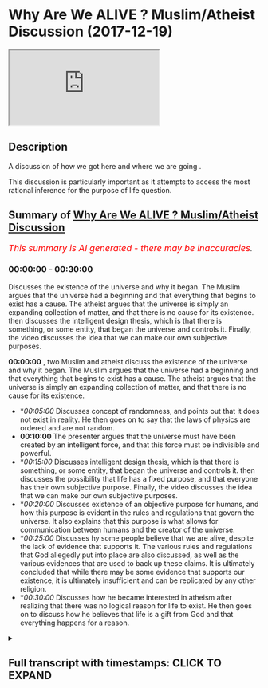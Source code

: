 # Why Are We ALIVE ? Muslim/Atheist Discussion (2017-12-19)

<iframe loading='lazy' allow='autoplay' src='https://www.youtube.com/embed/elYcn0Hy8Vc'></iframe>

## Description

A discussion of how we got here and where we are going . 

This discussion is particularly important as it attempts to access the most rational inference for the purpose of life question.

## Summary of [Why Are We ALIVE ? Muslim/Atheist Discussion](https://www.youtube.com/watch?v=elYcn0Hy8Vc)


*<span style="color:red; font-size:125%">This summary is AI generated - there may be inaccuracies</span>. [](/)*

### <a onclick="modifyYTiframeseektime('0')">00:00:00</a> - <a onclick="modifyYTiframeseektime('1800')">00:30:00</a>

Discusses the existence of the universe and why it began. The Muslim argues that the universe had a beginning and that everything that begins to exist has a cause. The atheist argues that the universe is simply an expanding collection of matter, and that there is no cause for its existence.  then discusses the intelligent design thesis, which is that there is something, or some entity, that began the universe and controls it. Finally, the video discusses the idea that we can make our own subjective purposes.

**<a onclick="modifyYTiframeseektime('0')">00:00:00</a>** , two Muslim and atheist discuss the existence of the universe and why it began. The Muslim argues that the universe had a beginning and that everything that begins to exist has a cause. The atheist argues that the universe is simply an expanding collection of matter, and that there is no cause for its existence.
* **<a onclick="modifyYTiframeseektime('300')">00:05:00</a>* Discusses concept of randomness, and points out that it does not exist in reality. He then goes on to say that the laws of physics are ordered and are not random.
* **<a onclick="modifyYTiframeseektime('600')">00:10:00</a>** The presenter argues that the universe must have been created by an intelligent force, and that this force must be indivisible and powerful.
* **<a onclick="modifyYTiframeseektime('900')">00:15:00</a>* Discusses intelligent design thesis, which is that there is something, or some entity, that began the universe and controls it.  then discusses the possibility that life has a fixed purpose, and that everyone has their own subjective purpose. Finally, the video discusses the idea that we can make our own subjective purposes.
* **<a onclick="modifyYTiframeseektime('1200')">00:20:00</a>* Discusses existence of an objective purpose for humans, and how this purpose is evident in the rules and regulations that govern the universe. It also explains that this purpose is what allows for communication between humans and the creator of the universe.
* **<a onclick="modifyYTiframeseektime('1500')">00:25:00</a>* Discusses hy some people believe that we are alive, despite the lack of evidence that supports it. The various rules and regulations that God allegedly put into place are also discussed, as well as the various evidences that are used to back up these claims. It is ultimately concluded that while there may be some evidence that supports our existence, it is ultimately insufficient and can be replicated by any other religion.
* **<a onclick="modifyYTiframeseektime('1800')">00:30:00</a>* Discusses how he became interested in atheism after realizing that there was no logical reason for life to exist. He then goes on to discuss how he believes that life is a gift from God and that everything happens for a reason.

<details><summary><h2>Full transcript with timestamps: CLICK TO EXPAND</h2></summary>

<a onclick="modifyYTiframeseektime('45')">0:00:45</a> does that make the most okay so tell me  
<a onclick="modifyYTiframeseektime('51')">0:00:51</a> something the way I look at the universe  
<a onclick="modifyYTiframeseektime('63')">0:01:03</a> you believe the universe I'm good  
<a onclick="modifyYTiframeseektime('65')">0:01:05</a> there's theories behind that and I'm  
<a onclick="modifyYTiframeseektime('67')">0:01:07</a> open to some say that the universe  
<a onclick="modifyYTiframeseektime('71')">0:01:11</a> didn't even begin then it just it just  
<a onclick="modifyYTiframeseektime('72')">0:01:12</a> it just minimize fire what are you gonna  
<a onclick="modifyYTiframeseektime('75')">0:01:15</a> bleed about okay that's fine I think  
<a onclick="modifyYTiframeseektime('76')">0:01:16</a> you're all right I grew sorry the more  
<a onclick="modifyYTiframeseektime('82')">0:01:22</a> you go on  
<a onclick="modifyYTiframeseektime('98')">0:01:38</a> so the universe is expanding it is going  
<a onclick="modifyYTiframeseektime('100')">0:01:40</a> to come back down it's almost like what  
<a onclick="modifyYTiframeseektime('123')">0:02:03</a> you say that you said the universe had a  
<a onclick="modifyYTiframeseektime('126')">0:02:06</a> beginning yeah I see where would you  
<a onclick="modifyYTiframeseektime('134')">0:02:14</a> agree that everything that begins to  
<a onclick="modifyYTiframeseektime('135')">0:02:15</a> exist has a cause so give me an example  
<a onclick="modifyYTiframeseektime('138')">0:02:18</a> of something that begins to exist with  
<a onclick="modifyYTiframeseektime('140')">0:02:20</a> no cause so you're saying dark matter is  
<a onclick="modifyYTiframeseektime('151')">0:02:31</a> a direct consequence of the Big Bang so  
<a onclick="modifyYTiframeseektime('154')">0:02:34</a> the cause of dark matter is the Big Bang  
<a onclick="modifyYTiframeseektime('157')">0:02:37</a> if the Big Bang did not happen if  
<a onclick="modifyYTiframeseektime('159')">0:02:39</a> everything supposed to be everything the  
<a onclick="modifyYTiframeseektime('161')">0:02:41</a> universe is fine fine but so therefore  
<a onclick="modifyYTiframeseektime('163')">0:02:43</a> according to your logic if you're saying  
<a onclick="modifyYTiframeseektime('165')">0:02:45</a> dark matter  
<a onclick="modifyYTiframeseektime('167')">0:02:47</a> forget purposes little Christian but my  
<a onclick="modifyYTiframeseektime('170')">0:02:50</a> point was nothing to do with public I  
<a onclick="modifyYTiframeseektime('172')">0:02:52</a> just share everything that you said the  
<a onclick="modifyYTiframeseektime('174')">0:02:54</a> universe began to exist I'm saying  
<a onclick="modifyYTiframeseektime('176')">0:02:56</a> everything that begins to exist has a  
<a onclick="modifyYTiframeseektime('177')">0:02:57</a> cause do you agree with this fine no  
<a onclick="modifyYTiframeseektime('179')">0:02:59</a> it's okay can you give me something  
<a onclick="modifyYTiframeseektime('181')">0:03:01</a> which doesn't have a cause I'm going to  
<a onclick="modifyYTiframeseektime('183')">0:03:03</a> just pause and we began to exist achieve  
<a onclick="modifyYTiframeseektime('186')">0:03:06</a> being of course is what ways it ways it  
<a onclick="modifyYTiframeseektime('191')">0:03:11</a> coming towards ways horse is defined in  
<a onclick="modifyYTiframeseektime('193')">0:03:13</a> the dictionary as something which brings  
<a onclick="modifyYTiframeseektime('194')">0:03:14</a> rise to phenomena so I'm saying do you  
<a onclick="modifyYTiframeseektime('199')">0:03:19</a> know anything which has been brought has  
<a onclick="modifyYTiframeseektime('202')">0:03:22</a> been given rise to yes which doesn't  
<a onclick="modifyYTiframeseektime('204')">0:03:24</a> have a course plan by nothing yeah which  
<a onclick="modifyYTiframeseektime('206')">0:03:26</a> is causing us anything that's caused  
<a onclick="modifyYTiframeseektime('209')">0:03:29</a> this  
<a onclick="modifyYTiframeseektime('210')">0:03:30</a> Kansai forgotten nothing basically and  
<a onclick="modifyYTiframeseektime('214')">0:03:34</a> softly come from you get anything that  
<a onclick="modifyYTiframeseektime('216')">0:03:36</a> you can tell us that came from my face  
<a onclick="modifyYTiframeseektime('217')">0:03:37</a> yeah so your experience all subjective  
<a onclick="modifyYTiframeseektime('223')">0:03:43</a> or otherwise observational life story  
<a onclick="modifyYTiframeseektime('227')">0:03:47</a> would give us the indication about  
<a onclick="modifyYTiframeseektime('229')">0:03:49</a> everything you've witnessed in your life  
<a onclick="modifyYTiframeseektime('232')">0:03:52</a> that has ever been caused into effect  
<a onclick="modifyYTiframeseektime('234')">0:03:54</a> has a cause okay fine so I'm saying the  
<a onclick="modifyYTiframeseektime('237')">0:03:57</a> same applies to the universe you agree  
<a onclick="modifyYTiframeseektime('239')">0:03:59</a> with that fine  
<a onclick="modifyYTiframeseektime('240')">0:04:00</a> so everything that begins to exist on  
<a onclick="modifyYTiframeseektime('241')">0:04:01</a> the course the universe began to exist  
<a onclick="modifyYTiframeseektime('243')">0:04:03</a> therefore the universe had a corkscrew  
<a onclick="modifyYTiframeseektime('245')">0:04:05</a> right fine what's this course yeah so  
<a onclick="modifyYTiframeseektime('250')">0:04:10</a> let's use deductive inference yeah let's  
<a onclick="modifyYTiframeseektime('252')">0:04:12</a> use inference now to identify what the  
<a onclick="modifyYTiframeseektime('254')">0:04:14</a> causes this possible explanation yeah so  
<a onclick="modifyYTiframeseektime('256')">0:04:16</a> what is the best possible explanation  
<a onclick="modifyYTiframeseektime('258')">0:04:18</a> for this course depends depending on  
<a onclick="modifyYTiframeseektime('260')">0:04:20</a> what causes do you agree that the laws  
<a onclick="modifyYTiframeseektime('263')">0:04:23</a> of physics and ask your questions  
<a onclick="modifyYTiframeseektime('265')">0:04:25</a> what's your name again Brian Mohammed  
<a onclick="modifyYTiframeseektime('269')">0:04:29</a> that's too much  
<a onclick="modifyYTiframeseektime('271')">0:04:31</a> I want to try something with you okay  
<a onclick="modifyYTiframeseektime('273')">0:04:33</a> hope it's not physical the laws of  
<a onclick="modifyYTiframeseektime('278')">0:04:38</a> physics do you agree that there are  
<a onclick="modifyYTiframeseektime('281')">0:04:41</a> something called the laws of physics  
<a onclick="modifyYTiframeseektime('283')">0:04:43</a> yeah there's probably some things out  
<a onclick="modifyYTiframeseektime('288')">0:04:48</a> there is this universe ordered with the  
<a onclick="modifyYTiframeseektime('295')">0:04:55</a> laws of physics for you yes with the  
<a onclick="modifyYTiframeseektime('297')">0:04:57</a> laws of physics what science is it is in  
<a onclick="modifyYTiframeseektime('299')">0:04:59</a> as you go to exist no do we have laws of  
<a onclick="modifyYTiframeseektime('305')">0:05:05</a> physics in this universe yeah and what  
<a onclick="modifyYTiframeseektime('308')">0:05:08</a> do they you know the physics show us  
<a onclick="modifyYTiframeseektime('311')">0:05:11</a> about the universe does it show its  
<a onclick="modifyYTiframeseektime('314')">0:05:14</a> audit or non audit system it's a lot of  
<a onclick="modifyYTiframeseektime('321')">0:05:21</a> it is random okay you believe in  
<a onclick="modifyYTiframeseektime('322')">0:05:22</a> randomness yeah I'm gonna ask you to do  
<a onclick="modifyYTiframeseektime('325')">0:05:25</a> something about Ryan O'Brian right okay  
<a onclick="modifyYTiframeseektime('336')">0:05:36</a> I'm gonna say something today I don't  
<a onclick="modifyYTiframeseektime('341')">0:05:41</a> remember this  
<a onclick="modifyYTiframeseektime('343')">0:05:43</a> randomness exists I mean I would say  
<a onclick="modifyYTiframeseektime('354')">0:05:54</a> this in fact I'm saying now is one of  
<a onclick="modifyYTiframeseektime('365')">0:06:05</a> those things this is one of those is  
<a onclick="modifyYTiframeseektime('381')">0:06:21</a> okay because services was gonna say  
<a onclick="modifyYTiframeseektime('453')">0:07:33</a> choose this what's that thing called the  
<a onclick="modifyYTiframeseektime('456')">0:07:36</a> queue is if you yeah all right  
<a onclick="modifyYTiframeseektime('459')">0:07:39</a> I don't play pool now someone might  
<a onclick="modifyYTiframeseektime('463')">0:07:43</a> think if I were to play pool like this  
<a onclick="modifyYTiframeseektime('465')">0:07:45</a> and I get the whiteboard and I'm not  
<a onclick="modifyYTiframeseektime('467')">0:07:47</a> called over buzz of it then that's a  
<a onclick="modifyYTiframeseektime('469')">0:07:49</a> random thing no philosopher would agree  
<a onclick="modifyYTiframeseektime('473')">0:07:53</a> that that's random I want you to  
<a onclick="modifyYTiframeseektime('475')">0:07:55</a> remember this year everything everything  
<a onclick="modifyYTiframeseektime('480')">0:08:00</a> in this world is a result of two things  
<a onclick="modifyYTiframeseektime('483')">0:08:03</a> genetics and environment your  
<a onclick="modifyYTiframeseektime('486')">0:08:06</a> conversation with me here today is not a  
<a onclick="modifyYTiframeseektime('489')">0:08:09</a> random conversation it is necessarily a  
<a onclick="modifyYTiframeseektime('494')">0:08:14</a> product of necessarily a product of  
<a onclick="modifyYTiframeseektime('496')">0:08:16</a> genetics and environment yes do you  
<a onclick="modifyYTiframeseektime('499')">0:08:19</a> understand I'm saying okay everything  
<a onclick="modifyYTiframeseektime('505')">0:08:25</a> this is a philosophical consensus claim  
<a onclick="modifyYTiframeseektime('510')">0:08:30</a> is random it's not good it's all about  
<a onclick="modifyYTiframeseektime('511')">0:08:31</a> working so I tell you what I do I  
<a onclick="modifyYTiframeseektime('513')">0:08:33</a> totally agree with you 100% when you're  
<a onclick="modifyYTiframeseektime('516')">0:08:36</a> looking at the scale of the planet and  
<a onclick="modifyYTiframeseektime('518')">0:08:38</a> the earth that we live in when you start  
<a onclick="modifyYTiframeseektime('520')">0:08:40</a> scaling for me that's fine that's cool  
<a onclick="modifyYTiframeseektime('525')">0:08:45</a> but I'm saying the laws of physics the  
<a onclick="modifyYTiframeseektime('528')">0:08:48</a> fact that they're ordered in that that  
<a onclick="modifyYTiframeseektime('530')">0:08:50</a> way we have to have laws of physics we  
<a onclick="modifyYTiframeseektime('533')">0:08:53</a> say that is a non random it cannot be a  
<a onclick="modifyYTiframeseektime('536')">0:08:56</a> random thing fantasy I come from or who  
<a onclick="modifyYTiframeseektime('539')">0:08:59</a> said this but science and physics  
<a onclick="modifyYTiframeseektime('541')">0:09:01</a> generally speaking is just one thing  
<a onclick="modifyYTiframeseektime('543')">0:09:03</a> really yeah it's yes physics is a part  
<a onclick="modifyYTiframeseektime('547')">0:09:07</a> of science right so physics is the study  
<a onclick="modifyYTiframeseektime('549')">0:09:09</a> of patterns and regular and regularities  
<a onclick="modifyYTiframeseektime('553')">0:09:13</a> in nature  
<a onclick="modifyYTiframeseektime('556')">0:09:16</a> I'm saying that that will suggest that  
<a onclick="modifyYTiframeseektime('560')">0:09:20</a> the universe here is regulated and has  
<a onclick="modifyYTiframeseektime('565')">0:09:25</a> patterns question is why do the laws of  
<a onclick="modifyYTiframeseektime('568')">0:09:28</a> physics exist to place those into place  
<a onclick="modifyYTiframeseektime('576')">0:09:36</a> how I'm asking you we've established  
<a onclick="modifyYTiframeseektime('578')">0:09:38</a> that randomness does not exist right now  
<a onclick="modifyYTiframeseektime('582')">0:09:42</a> we know that I mean I don't know that  
<a onclick="modifyYTiframeseektime('585')">0:09:45</a> because like I said there's a lot of  
<a onclick="modifyYTiframeseektime('586')">0:09:46</a> stuff as you Brian chance the universe  
<a onclick="modifyYTiframeseektime('588')">0:09:48</a> the verb you go out the more expect in  
<a onclick="modifyYTiframeseektime('590')">0:09:50</a> it in explainable you do it gives when  
<a onclick="modifyYTiframeseektime('592')">0:09:52</a> you're the hot laws of physics right  
<a onclick="modifyYTiframeseektime('594')">0:09:54</a> when you're done - yeah totally 100%  
<a onclick="modifyYTiframeseektime('596')">0:09:56</a> that's the laws that that's the grounds  
<a onclick="modifyYTiframeseektime('598')">0:09:58</a> that we live in the reality we live okay  
<a onclick="modifyYTiframeseektime('599')">0:09:59</a> but the more you branch out the harder  
<a onclick="modifyYTiframeseektime('601')">0:10:01</a> it is for you to say it or it doesn't  
<a onclick="modifyYTiframeseektime('603')">0:10:03</a> because at the end of the day in the  
<a onclick="modifyYTiframeseektime('605')">0:10:05</a> universe you've got hundreds of hundreds  
<a onclick="modifyYTiframeseektime('607')">0:10:07</a> of probably thousands billions of random  
<a onclick="modifyYTiframeseektime('609')">0:10:09</a> events going on planets colliding into  
<a onclick="modifyYTiframeseektime('611')">0:10:11</a> each other just a bunch of stuff some of  
<a onclick="modifyYTiframeseektime('613')">0:10:13</a> those will form into planets cool that  
<a onclick="modifyYTiframeseektime('614')">0:10:14</a> will have life some of them won't okay  
<a onclick="modifyYTiframeseektime('616')">0:10:16</a> I'm not saying I'm not making an  
<a onclick="modifyYTiframeseektime('617')">0:10:17</a> argument that says that planets have to  
<a onclick="modifyYTiframeseektime('619')">0:10:19</a> have life you could say like I'm just  
<a onclick="modifyYTiframeseektime('622')">0:10:22</a> saying that laws the laws of physics we  
<a onclick="modifyYTiframeseektime('626')">0:10:26</a> could conceive them understand  
<a onclick="modifyYTiframeseektime('627')">0:10:27</a> understand them science yet without  
<a onclick="modifyYTiframeseektime('629')">0:10:29</a> venturing up to the universe right okay  
<a onclick="modifyYTiframeseektime('632')">0:10:32</a> so I'm just using the laws of theory  
<a onclick="modifyYTiframeseektime('633')">0:10:33</a> from deductive reasoning and say by all  
<a onclick="modifyYTiframeseektime('635')">0:10:35</a> means what happens out here must happen  
<a onclick="modifyYTiframeseektime('637')">0:10:37</a> out there okay I'm not saying anything  
<a onclick="modifyYTiframeseektime('638')">0:10:38</a> in this world used world this earth yeah  
<a onclick="modifyYTiframeseektime('641')">0:10:41</a> you see what I'm saying so here we said  
<a onclick="modifyYTiframeseektime('643')">0:10:43</a> that the universe has a course before  
<a onclick="modifyYTiframeseektime('644')">0:10:44</a> that we said the universe is dependent  
<a onclick="modifyYTiframeseektime('646')">0:10:46</a> on something we said that everything  
<a onclick="modifyYTiframeseektime('647')">0:10:47</a> that changes is dependent the universe  
<a onclick="modifyYTiframeseektime('650')">0:10:50</a> has changes therefore it's dependent so  
<a onclick="modifyYTiframeseektime('652')">0:10:52</a> we've got two questions to ask what  
<a onclick="modifyYTiframeseektime('654')">0:10:54</a> caused the universe and what is the  
<a onclick="modifyYTiframeseektime('656')">0:10:56</a> universe dependent upon  
<a onclick="modifyYTiframeseektime('658')">0:10:58</a> and the answer is the same you see what  
<a onclick="modifyYTiframeseektime('661')">0:11:01</a> I mean what caused the universe and what  
<a onclick="modifyYTiframeseektime('663')">0:11:03</a> is the what is the universe dependent  
<a onclick="modifyYTiframeseektime('665')">0:11:05</a> upon and the answer is the same I would  
<a onclick="modifyYTiframeseektime('667')">0:11:07</a> say to you that whatever caused the  
<a onclick="modifyYTiframeseektime('668')">0:11:08</a> universe is what the universe is  
<a onclick="modifyYTiframeseektime('671')">0:11:11</a> dependent upon wherever the universe is  
<a onclick="modifyYTiframeseektime('673')">0:11:13</a> dependent upon is what caused the  
<a onclick="modifyYTiframeseektime('674')">0:11:14</a> universe now we already established that  
<a onclick="modifyYTiframeseektime('677')">0:11:17</a> one of the things that the universe is  
<a onclick="modifyYTiframeseektime('679')">0:11:19</a> dependent upon is something which must  
<a onclick="modifyYTiframeseektime('680')">0:11:20</a> be independent because if we say it's  
<a onclick="modifyYTiframeseektime('682')">0:11:22</a> dependent upon something which is  
<a onclick="modifyYTiframeseektime('683')">0:11:23</a> dependent there'll be a regressive chain  
<a onclick="modifyYTiframeseektime('685')">0:11:25</a> of independent things so you have to  
<a onclick="modifyYTiframeseektime('688')">0:11:28</a> have one independent entity the same  
<a onclick="modifyYTiframeseektime('689')">0:11:29</a> thing applies we're saying that the  
<a onclick="modifyYTiframeseektime('691')">0:11:31</a> universe and of course if you say that  
<a onclick="modifyYTiframeseektime('693')">0:11:33</a> the course had a course and of course  
<a onclick="modifyYTiframeseektime('694')">0:11:34</a> you'll have a regressive chain called  
<a onclick="modifyYTiframeseektime('696')">0:11:36</a> the infinite regression  
<a onclick="modifyYTiframeseektime('697')">0:11:37</a> now that infinite regression has to have  
<a onclick="modifyYTiframeseektime('699')">0:11:39</a> one start right something which I don't  
<a onclick="modifyYTiframeseektime('702')">0:11:42</a> want everything right my question now is  
<a onclick="modifyYTiframeseektime('704')">0:11:44</a> up what occur to what are the necessary  
<a onclick="modifyYTiframeseektime('706')">0:11:46</a> characteristics of the entity that  
<a onclick="modifyYTiframeseektime('709')">0:11:49</a> started everything up I'm saying to you  
<a onclick="modifyYTiframeseektime('710')">0:11:50</a> that when we look at the laws of physics  
<a onclick="modifyYTiframeseektime('714')">0:11:54</a> the fact that the universe is ordered  
<a onclick="modifyYTiframeseektime('716')">0:11:56</a> regulator that has systems right that  
<a onclick="modifyYTiframeseektime('720')">0:12:00</a> shouldn't thing and everything is  
<a onclick="modifyYTiframeseektime('721')">0:12:01</a> predetermined that should in the  
<a onclick="modifyYTiframeseektime('723')">0:12:03</a> indicate to us that the independent  
<a onclick="modifyYTiframeseektime('727')">0:12:07</a> entity that side the universal the  
<a onclick="modifyYTiframeseektime('728')">0:12:08</a> ultimate cause of the universe is in  
<a onclick="modifyYTiframeseektime('730')">0:12:10</a> fact an intelligent force  
<a onclick="modifyYTiframeseektime('732')">0:12:12</a> would you agree I'd say I'd say yes I'd  
<a onclick="modifyYTiframeseektime('741')">0:12:21</a> say there is an entity that's  
<a onclick="modifyYTiframeseektime('742')">0:12:22</a> controlling everything that there would  
<a onclick="modifyYTiframeseektime('743')">0:12:23</a> be intelligent yeah sure they'd have to  
<a onclick="modifyYTiframeseektime('745')">0:12:25</a> be so precise right so I'm moving  
<a onclick="modifyYTiframeseektime('750')">0:12:30</a> forward I'll say that if that's the case  
<a onclick="modifyYTiframeseektime('753')">0:12:33</a> it would also have to have power because  
<a onclick="modifyYTiframeseektime('755')">0:12:35</a> it would have to be power we'd have to  
<a onclick="modifyYTiframeseektime('757')">0:12:37</a> change the situation from non-being to  
<a onclick="modifyYTiframeseektime('759')">0:12:39</a> being right we have to have ability to  
<a onclick="modifyYTiframeseektime('762')">0:12:42</a> change a non entity into an entity when  
<a onclick="modifyYTiframeseektime('767')">0:12:47</a> the universe began to exist as an  
<a onclick="modifyYTiframeseektime('768')">0:12:48</a> evidence of this that universe is  
<a onclick="modifyYTiframeseektime('769')">0:12:49</a> dependent upon something is another  
<a onclick="modifyYTiframeseektime('771')">0:12:51</a> evidence of this right so wherever the  
<a onclick="modifyYTiframeseektime('773')">0:12:53</a> universe is dependent upon must be  
<a onclick="modifyYTiframeseektime('776')">0:12:56</a> something which is in effect really laid  
<a onclick="modifyYTiframeseektime('779')">0:12:59</a> will to power the universe able to allow  
<a onclick="modifyYTiframeseektime('781')">0:13:01</a> the universe to be dependent upon it so  
<a onclick="modifyYTiframeseektime('783')">0:13:03</a> here the universe is dependent upon an  
<a onclick="modifyYTiframeseektime('786')">0:13:06</a> independent entity which is allowing the  
<a onclick="modifyYTiframeseektime('788')">0:13:08</a> maintenance of universe which brings us  
<a onclick="modifyYTiframeseektime('790')">0:13:10</a> to another thing that this thing must be  
<a onclick="modifyYTiframeseektime('792')">0:13:12</a> maintaining and sustaining the universe  
<a onclick="modifyYTiframeseektime('795')">0:13:15</a> this thing must be indivisible it cannot  
<a onclick="modifyYTiframeseektime('800')">0:13:20</a> be more than one because if this thing  
<a onclick="modifyYTiframeseektime('801')">0:13:21</a> was more than one first of all most  
<a onclick="modifyYTiframeseektime('803')">0:13:23</a> there would be chaos if you say for  
<a onclick="modifyYTiframeseektime('805')">0:13:25</a> example if I say that there were two  
<a onclick="modifyYTiframeseektime('809')">0:13:29</a> things which were all-powerful two  
<a onclick="modifyYTiframeseektime('812')">0:13:32</a> independent things that were  
<a onclick="modifyYTiframeseektime('814')">0:13:34</a> all-powerful those two things are there  
<a onclick="modifyYTiframeseektime('818')">0:13:38</a> are two names for one thing those two  
<a onclick="modifyYTiframeseektime('822')">0:13:42</a> things one of those two things would  
<a onclick="modifyYTiframeseektime('824')">0:13:44</a> have to be powerful over the other thing  
<a onclick="modifyYTiframeseektime('825')">0:13:45</a> because you can't have two all-powerful  
<a onclick="modifyYTiframeseektime('827')">0:13:47</a> entities this impossible you have to  
<a onclick="modifyYTiframeseektime('829')">0:13:49</a> have only one all-powerful because by by  
<a onclick="modifyYTiframeseektime('833')">0:13:53</a> physical necessity do powerful means  
<a onclick="modifyYTiframeseektime('835')">0:13:55</a> that is powerful than anything else  
<a onclick="modifyYTiframeseektime('836')">0:13:56</a> calling act not taking and if that did  
<a onclick="modifyYTiframeseektime('842')">0:14:02</a> happen for example if we said an entity  
<a onclick="modifyYTiframeseektime('845')">0:14:05</a> one was control of the leaves of the  
<a onclick="modifyYTiframeseektime('847')">0:14:07</a> tree and entity two is in control of the  
<a onclick="modifyYTiframeseektime('849')">0:14:09</a> roots of the tree then there is a  
<a onclick="modifyYTiframeseektime('851')">0:14:11</a> potential for conflict conflict in the  
<a onclick="modifyYTiframeseektime('855')">0:14:15</a> context of the laws of physics the fact  
<a onclick="modifyYTiframeseektime('858')">0:14:18</a> that we see that there is no conflict in  
<a onclick="modifyYTiframeseektime('859')">0:14:19</a> the universe in that sense there is a  
<a onclick="modifyYTiframeseektime('862')">0:14:22</a> structured rule would indicate was that  
<a onclick="modifyYTiframeseektime('864')">0:14:24</a> it cannot be like that by the way we  
<a onclick="modifyYTiframeseektime('869')">0:14:29</a> know even even the ancient Greeks  
<a onclick="modifyYTiframeseektime('872')">0:14:32</a> democracies democracies interestingly he  
<a onclick="modifyYTiframeseektime('881')">0:14:41</a> said that you talk about the beginning  
<a onclick="modifyYTiframeseektime('884')">0:14:44</a> of the universe must mean divisible by  
<a onclick="modifyYTiframeseektime('886')">0:14:46</a> the size universe must begin the visible  
<a onclick="modifyYTiframeseektime('888')">0:14:48</a> because and this goes back to kind of  
<a onclick="modifyYTiframeseektime('890')">0:14:50</a> Occam's razor Occam's razor is another  
<a onclick="modifyYTiframeseektime('892')">0:14:52</a> philosophical preceptor says that you  
<a onclick="modifyYTiframeseektime('894')">0:14:54</a> need to simplify something to the lowest  
<a onclick="modifyYTiframeseektime('895')">0:14:55</a> common multiple and the lowest common  
<a onclick="modifyYTiframeseektime('898')">0:14:58</a> multiple in this case is one one is the  
<a onclick="modifyYTiframeseektime('902')">0:15:02</a> only necessary number the only necessary  
<a onclick="modifyYTiframeseektime('904')">0:15:04</a> entity to start this change of reaction  
<a onclick="modifyYTiframeseektime('906')">0:15:06</a> we only need one prime mover we only  
<a onclick="modifyYTiframeseektime('908')">0:15:08</a> need one thing that pushes the dominoes  
<a onclick="modifyYTiframeseektime('910')">0:15:10</a> we don't need to and even if we did me  
<a onclick="modifyYTiframeseektime('913')">0:15:13</a> to so even if there could be two days  
<a onclick="modifyYTiframeseektime('915')">0:15:15</a> they wouldn't be able to co-exist  
<a onclick="modifyYTiframeseektime('916')">0:15:16</a> because of the clashes that they will be  
<a onclick="modifyYTiframeseektime('919')">0:15:19</a> going into conflict together so we've  
<a onclick="modifyYTiframeseektime('922')">0:15:22</a> established that this entity is one is  
<a onclick="modifyYTiframeseektime('924')">0:15:24</a> got intelligence has got power is got  
<a onclick="modifyYTiframeseektime('926')">0:15:26</a> bility  
<a onclick="modifyYTiframeseektime('926')">0:15:26</a> being  
<a onclick="modifyYTiframeseektime('927')">0:15:27</a> argue that anything with intelligence  
<a onclick="modifyYTiframeseektime('929')">0:15:29</a> can come around the laws of nature you  
<a onclick="modifyYTiframeseektime('932')">0:15:32</a> say something exists and the same power  
<a onclick="modifyYTiframeseektime('935')">0:15:35</a> they have two suits not have some sort  
<a onclick="modifyYTiframeseektime('937')">0:15:37</a> of conflict right because they're there  
<a onclick="modifyYTiframeseektime('938')">0:15:38</a> at the same hour and if one is above the  
<a onclick="modifyYTiframeseektime('940')">0:15:40</a> other then they can kind of control the  
<a onclick="modifyYTiframeseektime('942')">0:15:42</a> media if one is above the other then it  
<a onclick="modifyYTiframeseektime('944')">0:15:44</a> could just stop or delay the other thing  
<a onclick="modifyYTiframeseektime('945')">0:15:45</a> yeah sure so wouldn't me too and then  
<a onclick="modifyYTiframeseektime('950')">0:15:50</a> they worked amongst themselves so you've  
<a onclick="modifyYTiframeseektime('958')">0:15:58</a> got two things you've got intelligence  
<a onclick="modifyYTiframeseektime('959')">0:15:59</a> and you've also got power yeah so when  
<a onclick="modifyYTiframeseektime('962')">0:16:02</a> you have power when you come to  
<a onclick="modifyYTiframeseektime('964')">0:16:04</a> democratically power to create and to  
<a onclick="modifyYTiframeseektime('970')">0:16:10</a> domani so I think of it this way we  
<a onclick="modifyYTiframeseektime('972')">0:16:12</a> can't find them what they would write a  
<a onclick="modifyYTiframeseektime('973')">0:16:13</a> cosmic level would feel and they could  
<a onclick="modifyYTiframeseektime('975')">0:16:15</a> talk to we're intelligent enough to say  
<a onclick="modifyYTiframeseektime('986')">0:16:26</a> the contradiction the contradiction if  
<a onclick="modifyYTiframeseektime('988')">0:16:28</a> they were both intelligent right if  
<a onclick="modifyYTiframeseektime('991')">0:16:31</a> we're both all intelligent first and  
<a onclick="modifyYTiframeseektime('993')">0:16:33</a> foremost we all need each other sure do  
<a onclick="modifyYTiframeseektime('995')">0:16:35</a> you know what the difference is the  
<a onclick="modifyYTiframeseektime('996')">0:16:36</a> difference is this if me and you are  
<a onclick="modifyYTiframeseektime('999')">0:16:39</a> intelligent we need each other because  
<a onclick="modifyYTiframeseektime('1000')">0:16:40</a> we know two or two minds are better than  
<a onclick="modifyYTiframeseektime('1001')">0:16:41</a> one  
<a onclick="modifyYTiframeseektime('1001')">0:16:41</a> why for both all intelligent we even  
<a onclick="modifyYTiframeseektime('1004')">0:16:44</a> don't even need each other so you see  
<a onclick="modifyYTiframeseektime('1005')">0:16:45</a> you're saying there's the thing that's  
<a onclick="modifyYTiframeseektime('1007')">0:16:47</a> behind all the universes Eva Barbie too  
<a onclick="modifyYTiframeseektime('1010')">0:16:50</a> but if it is too it has to be one is  
<a onclick="modifyYTiframeseektime('1013')">0:16:53</a> about the other yeah and if one is it  
<a onclick="modifyYTiframeseektime('1014')">0:16:54</a> love the other then it's actually only  
<a onclick="modifyYTiframeseektime('1016')">0:16:56</a> one thing which is support enabled  
<a onclick="modifyYTiframeseektime('1017')">0:16:57</a> anything special you get it so that  
<a onclick="modifyYTiframeseektime('1020')">0:17:00</a> exactly right  
<a onclick="modifyYTiframeseektime('1020')">0:17:00</a> so I think you're right so here I would  
<a onclick="modifyYTiframeseektime('1023')">0:17:03</a> say to you this  
<a onclick="modifyYTiframeseektime('1025')">0:17:05</a> that is all the case the intelligent  
<a onclick="modifyYTiframeseektime('1028')">0:17:08</a> design thesis which is that there's  
<a onclick="modifyYTiframeseektime('1030')">0:17:10</a> something some entity that began the  
<a onclick="modifyYTiframeseektime('1032')">0:17:12</a> universe does that sound more reasonable  
<a onclick="modifyYTiframeseektime('1035')">0:17:15</a> than that there is no inference that we  
<a onclick="modifyYTiframeseektime('1039')">0:17:19</a> can make from the beginning of the  
<a onclick="modifyYTiframeseektime('1040')">0:17:20</a> universe except the universities when I  
<a onclick="modifyYTiframeseektime('1041')">0:17:21</a> say it's very ok fine you just say it  
<a onclick="modifyYTiframeseektime('1044')">0:17:24</a> makes more sense now you've got two  
<a onclick="modifyYTiframeseektime('1047')">0:17:27</a> options that happen I agree it makes  
<a onclick="modifyYTiframeseektime('1050')">0:17:30</a> more sense but at the end of the day we  
<a onclick="modifyYTiframeseektime('1058')">0:17:38</a> are people of inference right human  
<a onclick="modifyYTiframeseektime('1060')">0:17:40</a> beings are inference makers will make  
<a onclick="modifyYTiframeseektime('1062')">0:17:42</a> them for it on a daily basis little  
<a onclick="modifyYTiframeseektime('1063')">0:17:43</a> inference is defined as a conclusion  
<a onclick="modifyYTiframeseektime('1065')">0:17:45</a> that we'll make based on the evidences  
<a onclick="modifyYTiframeseektime('1066')">0:17:46</a> so here we've looked at the deductive  
<a onclick="modifyYTiframeseektime('1068')">0:17:48</a> evidence all the arguments we've seen  
<a onclick="modifyYTiframeseektime('1071')">0:17:51</a> that actually the conclusion that can  
<a onclick="modifyYTiframeseektime('1072')">0:17:52</a> reasonably make based on the evidence in  
<a onclick="modifyYTiframeseektime('1077')">0:17:57</a> the case of the universe and who is  
<a onclick="modifyYTiframeseektime('1080')">0:18:00</a> controlling the universe in some way  
<a onclick="modifyYTiframeseektime('1081')">0:18:01</a> maintaining it inside it has the  
<a onclick="modifyYTiframeseektime('1083')">0:18:03</a> intelligence to put the laws of physics  
<a onclick="modifyYTiframeseektime('1085')">0:18:05</a> into place  
<a onclick="modifyYTiframeseektime('1085')">0:18:05</a> and all the other laws in the place and  
<a onclick="modifyYTiframeseektime('1089')">0:18:09</a> who is one so it is the case my question  
<a onclick="modifyYTiframeseektime('1091')">0:18:11</a> is  
<a onclick="modifyYTiframeseektime('1093')">0:18:13</a> what purpose so you Ryan what's the  
<a onclick="modifyYTiframeseektime('1098')">0:18:18</a> purpose of life then why did this entity  
<a onclick="modifyYTiframeseektime('1100')">0:18:20</a> put you on this planet this placement on  
<a onclick="modifyYTiframeseektime('1103')">0:18:23</a> this path and this universe you could  
<a onclick="modifyYTiframeseektime('1105')">0:18:25</a> never possibly answer that question what  
<a onclick="modifyYTiframeseektime('1107')">0:18:27</a> if it just wanted me to exist and  
<a onclick="modifyYTiframeseektime('1109')">0:18:29</a> experience the beauty of what reality is  
<a onclick="modifyYTiframeseektime('1112')">0:18:32</a> that is made for us or you could say  
<a onclick="modifyYTiframeseektime('1115')">0:18:35</a> that it actually has requirements at  
<a onclick="modifyYTiframeseektime('1117')">0:18:37</a> once how do you know it's a part answer  
<a onclick="modifyYTiframeseektime('1118')">0:18:38</a> that question the only thing you know  
<a onclick="modifyYTiframeseektime('1123')">0:18:43</a> what's really ironic the only thing  
<a onclick="modifyYTiframeseektime('1129')">0:18:49</a> you're sure about is your go is your  
<a onclick="modifyYTiframeseektime('1131')">0:18:51</a> sense about certain about is that you  
<a onclick="modifyYTiframeseektime('1133')">0:18:53</a> are sir I do  
<a onclick="modifyYTiframeseektime('1137')">0:18:57</a> I think uncertainty is a curious thing  
<a onclick="modifyYTiframeseektime('1146')">0:19:06</a> because it takes away from the mystery  
<a onclick="modifyYTiframeseektime('1156')">0:19:16</a> you can't be certain that your answer  
<a onclick="modifyYTiframeseektime('1158')">0:19:18</a> you can't be certain with an uncertainty  
<a onclick="modifyYTiframeseektime('1161')">0:19:21</a> you can only be uncertain with an  
<a onclick="modifyYTiframeseektime('1164')">0:19:24</a> uncertainty now if you want to say to me  
<a onclick="modifyYTiframeseektime('1166')">0:19:26</a> you can never know that ok that was  
<a onclick="modifyYTiframeseektime('1169')">0:19:29</a> suggesting that you've seen all the  
<a onclick="modifyYTiframeseektime('1171')">0:19:31</a> answers and you've made the decision  
<a onclick="modifyYTiframeseektime('1172')">0:19:32</a> I'll paint you that is your eyes I  
<a onclick="modifyYTiframeseektime('1174')">0:19:34</a> waited that bad ok there is possibility  
<a onclick="modifyYTiframeseektime('1177')">0:19:37</a> I could one day nine five my question is  
<a onclick="modifyYTiframeseektime('1179')">0:19:39</a> is there a fixed purpose because  
<a onclick="modifyYTiframeseektime('1181')">0:19:41</a> everyone kosaka say look  
<a onclick="modifyYTiframeseektime('1183')">0:19:43</a> Mont illogically you can make your own  
<a onclick="modifyYTiframeseektime('1185')">0:19:45</a> subjective purpose I can make my own  
<a onclick="modifyYTiframeseektime('1187')">0:19:47</a> subjective purpose he can make his own  
<a onclick="modifyYTiframeseektime('1189')">0:19:49</a> subjective purpose we can all make our  
<a onclick="modifyYTiframeseektime('1190')">0:19:50</a> own subjective purposes meaning we can  
<a onclick="modifyYTiframeseektime('1194')">0:19:54</a> make our own meaning you ask someone  
<a onclick="modifyYTiframeseektime('1197')">0:19:57</a> what's your purpose of life to become a  
<a onclick="modifyYTiframeseektime('1199')">0:19:59</a> millionaire someone else's has become a  
<a onclick="modifyYTiframeseektime('1202')">0:20:02</a> serial killer said well you know she can  
<a onclick="modifyYTiframeseektime('1204')">0:20:04</a> be arranged  
<a onclick="modifyYTiframeseektime('1204')">0:20:04</a> you can arrange right the point is this  
<a onclick="modifyYTiframeseektime('1206')">0:20:06</a> I'm not asking about subjective purpose  
<a onclick="modifyYTiframeseektime('1208')">0:20:08</a> my question is now objective purpose  
<a onclick="modifyYTiframeseektime('1213')">0:20:13</a> have do you feel  
<a onclick="modifyYTiframeseektime('1216')">0:20:16</a> that this entity that ordered the  
<a onclick="modifyYTiframeseektime('1222')">0:20:22</a> universe would good hat should walk to  
<a onclick="modifyYTiframeseektime('1228')">0:20:28</a> have assigned an objective purpose for  
<a onclick="modifyYTiframeseektime('1234')">0:20:34</a> me when I said objective purpose a  
<a onclick="modifyYTiframeseektime('1237')">0:20:37</a> purpose which is free from subjective  
<a onclick="modifyYTiframeseektime('1240')">0:20:40</a> bias if you're talking about something  
<a onclick="modifyYTiframeseektime('1244')">0:20:44</a> as simply as living life to the fullest  
<a onclick="modifyYTiframeseektime('1246')">0:20:46</a> and what that's a liberal idea a small  
<a onclick="modifyYTiframeseektime('1249')">0:20:49</a> problem  
<a onclick="modifyYTiframeseektime('1249')">0:20:49</a> well I'm saying is that a defining  
<a onclick="modifyYTiframeseektime('1251')">0:20:51</a> purpose it because then I'll be able to  
<a onclick="modifyYTiframeseektime('1253')">0:20:53</a> say a purpose is a reason reason if  
<a onclick="modifyYTiframeseektime('1258')">0:20:58</a> you're saying that this purpose is like  
<a onclick="modifyYTiframeseektime('1260')">0:21:00</a> oh I have to lead a good life be a good  
<a onclick="modifyYTiframeseektime('1265')">0:21:05</a> person I'm not saying this I'm just  
<a onclick="modifyYTiframeseektime('1267')">0:21:07</a> saying look just purpose in mind I'm  
<a onclick="modifyYTiframeseektime('1269')">0:21:09</a> saying from from this teleological  
<a onclick="modifyYTiframeseektime('1272')">0:21:12</a> perspective right things which exist in  
<a onclick="modifyYTiframeseektime('1276')">0:21:16</a> the context visitors carefully things  
<a onclick="modifyYTiframeseektime('1279')">0:21:19</a> which exist in the context of a  
<a onclick="modifyYTiframeseektime('1282')">0:21:22</a> predetermined  
<a onclick="modifyYTiframeseektime('1284')">0:21:24</a> universe with ordered laws of physics  
<a onclick="modifyYTiframeseektime('1287')">0:21:27</a> which are structured and regulated exist  
<a onclick="modifyYTiframeseektime('1290')">0:21:30</a> for purpose that's - mother which  
<a onclick="modifyYTiframeseektime('1293')">0:21:33</a> include me and you one more time one  
<a onclick="modifyYTiframeseektime('1296')">0:21:36</a> more time things which exist in the  
<a onclick="modifyYTiframeseektime('1299')">0:21:39</a> context of a predetermined universe with  
<a onclick="modifyYTiframeseektime('1303')">0:21:43</a> rules and regulations which put it into  
<a onclick="modifyYTiframeseektime('1307')">0:21:47</a> wit which govern it exists for a purpose  
<a onclick="modifyYTiframeseektime('1313')">0:21:53</a> therefore since we are within that the  
<a onclick="modifyYTiframeseektime('1317')">0:21:57</a> universe the human also has a purpose so  
<a onclick="modifyYTiframeseektime('1343')">0:22:23</a> why should we have continuation  
<a onclick="modifyYTiframeseektime('1344')">0:22:24</a> continuation why should we have  
<a onclick="modifyYTiframeseektime('1346')">0:22:26</a> continuation of the human species if  
<a onclick="modifyYTiframeseektime('1348')">0:22:28</a> we're such a avoid species of any  
<a onclick="modifyYTiframeseektime('1352')">0:22:32</a> objective purpose why should there be  
<a onclick="modifyYTiframeseektime('1353')">0:22:33</a> continuation  
<a onclick="modifyYTiframeseektime('1355')">0:22:35</a> that doesn't need to be exactly don't  
<a onclick="modifyYTiframeseektime('1361')">0:22:41</a> you think that we're different from kind  
<a onclick="modifyYTiframeseektime('1362')">0:22:42</a> of I think they're more intelligent  
<a onclick="modifyYTiframeseektime('1364')">0:22:44</a> there's more to it than that you know  
<a onclick="modifyYTiframeseektime('1367')">0:22:47</a> what the difference between us and  
<a onclick="modifyYTiframeseektime('1368')">0:22:48</a> dinosaurs the difference is we can ask  
<a onclick="modifyYTiframeseektime('1374')">0:22:54</a> why and the dinosaur can ask why yes for  
<a onclick="modifyYTiframeseektime('1376')">0:22:56</a> sure  
<a onclick="modifyYTiframeseektime('1376')">0:22:56</a> yeah we can think about purpose where's  
<a onclick="modifyYTiframeseektime('1379')">0:22:59</a> the dinosaur the t-rex you can't think  
<a onclick="modifyYTiframeseektime('1380')">0:23:00</a> about purpose yeah coughing why do I  
<a onclick="modifyYTiframeseektime('1382')">0:23:02</a> exist together it's all I'm saying to  
<a onclick="modifyYTiframeseektime('1383')">0:23:03</a> assist while sensuous simple  
<a onclick="modifyYTiframeseektime('1388')">0:23:08</a> straightforward easy digestible  
<a onclick="modifyYTiframeseektime('1391')">0:23:11</a> reasonable concluded the purpose of  
<a onclick="modifyYTiframeseektime('1396')">0:23:16</a> human beings  
<a onclick="modifyYTiframeseektime('1398')">0:23:18</a> is to do what everything else if the  
<a onclick="modifyYTiframeseektime('1401')">0:23:21</a> universe is doing wait a minute what did  
<a onclick="modifyYTiframeseektime('1405')">0:23:25</a> you say  
<a onclick="modifyYTiframeseektime('1406')">0:23:26</a> okay now I'll tell you again okay since  
<a onclick="modifyYTiframeseektime('1410')">0:23:30</a> everything in the universe is  
<a onclick="modifyYTiframeseektime('1411')">0:23:31</a> predetermined  
<a onclick="modifyYTiframeseektime('1412')">0:23:32</a> there must be something which  
<a onclick="modifyYTiframeseektime('1413')">0:23:33</a> predetermined the universe we will say  
<a onclick="modifyYTiframeseektime('1416')">0:23:36</a> that thing that predetermined the rules  
<a onclick="modifyYTiframeseektime('1417')">0:23:37</a> and regulations of the universe is the  
<a onclick="modifyYTiframeseektime('1419')">0:23:39</a> entity which created the universe the  
<a onclick="modifyYTiframeseektime('1421')">0:23:41</a> creator we have to also be in compliance  
<a onclick="modifyYTiframeseektime('1424')">0:23:44</a> with the rules and regulations of the  
<a onclick="modifyYTiframeseektime('1426')">0:23:46</a> Creator do you see how that works how  
<a onclick="modifyYTiframeseektime('1430')">0:23:50</a> will we know the rules and the  
<a onclick="modifyYTiframeseektime('1432')">0:23:52</a> regulations of the Creator  
<a onclick="modifyYTiframeseektime('1437')">0:23:57</a> we system illogically in order for us to  
<a onclick="modifyYTiframeseektime('1440')">0:24:00</a> understand something have to be taught  
<a onclick="modifyYTiframeseektime('1441')">0:24:01</a> here so our worldview is that literally  
<a onclick="modifyYTiframeseektime('1446')">0:24:06</a> there was an intermediary which we call  
<a onclick="modifyYTiframeseektime('1449')">0:24:09</a> angels to locally I always see this kind  
<a onclick="modifyYTiframeseektime('1451')">0:24:11</a> of thing is to circular is I understand  
<a onclick="modifyYTiframeseektime('1453')">0:24:13</a> we hear angels on this stuff do like you  
<a onclick="modifyYTiframeseektime('1455')">0:24:15</a> know fairytale forget about this I'm  
<a onclick="modifyYTiframeseektime('1457')">0:24:17</a> going to I'm going to leave now go back  
<a onclick="modifyYTiframeseektime('1458')">0:24:18</a> to whatever nothing like that  
<a onclick="modifyYTiframeseektime('1461')">0:24:21</a> angels like intermediaries support Nets  
<a onclick="modifyYTiframeseektime('1466')">0:24:26</a> of God  
<a onclick="modifyYTiframeseektime('1466')">0:24:26</a> right so which God uses because this  
<a onclick="modifyYTiframeseektime('1469')">0:24:29</a> entity is good right now I'm just scrap  
<a onclick="modifyYTiframeseektime('1472')">0:24:32</a> he uses them to allow for communication  
<a onclick="modifyYTiframeseektime('1478')">0:24:38</a> between him and then we use it for other  
<a onclick="modifyYTiframeseektime('1480')">0:24:40</a> reasons as well so we say that human  
<a onclick="modifyYTiframeseektime('1482')">0:24:42</a> beings came a full time back Abraham and  
<a onclick="modifyYTiframeseektime('1484')">0:24:44</a> Moses and Jesus and all of these human  
<a onclick="modifyYTiframeseektime('1487')">0:24:47</a> beings came you know - and they had that  
<a onclick="modifyYTiframeseektime('1491')">0:24:51</a> communication from that create that  
<a onclick="modifyYTiframeseektime('1492')">0:24:52</a> entity okay so the entity came told them  
<a onclick="modifyYTiframeseektime('1495')">0:24:55</a> to believe in the One God and to worship  
<a onclick="modifyYTiframeseektime('1497')">0:24:57</a> one God worship is submission to the  
<a onclick="modifyYTiframeseektime('1500')">0:25:00</a> rules and regulations of God they had  
<a onclick="modifyYTiframeseektime('1502')">0:25:02</a> been told the rules and regulations of  
<a onclick="modifyYTiframeseektime('1503')">0:25:03</a> God  
<a onclick="modifyYTiframeseektime('1505')">0:25:05</a> and this one cool revelation and then  
<a onclick="modifyYTiframeseektime('1508')">0:25:08</a> they will tell that to their people and  
<a onclick="modifyYTiframeseektime('1509')">0:25:09</a> we say that that ended with Mohammed who  
<a onclick="modifyYTiframeseektime('1511')">0:25:11</a> which we believe is the final prophet  
<a onclick="modifyYTiframeseektime('1513')">0:25:13</a> each of the prophets came with two  
<a onclick="modifyYTiframeseektime('1516')">0:25:16</a> things they came with those rules and  
<a onclick="modifyYTiframeseektime('1517')">0:25:17</a> regulations and they also came with  
<a onclick="modifyYTiframeseektime('1519')">0:25:19</a> evidence to prove their profit solve the  
<a onclick="modifyYTiframeseektime('1522')">0:25:22</a> evidences that they have come with good  
<a onclick="modifyYTiframeseektime('1524')">0:25:24</a> range so depending on the time in a  
<a onclick="modifyYTiframeseektime('1525')">0:25:25</a> place we will say some of the evidences  
<a onclick="modifyYTiframeseektime('1527')">0:25:27</a> of the parameter on is inimitable it can  
<a onclick="modifyYTiframeseektime('1530')">0:25:30</a> be replicated replicated is that as  
<a onclick="modifyYTiframeseektime('1533')">0:25:33</a> preserved as the only preserved  
<a onclick="modifyYTiframeseektime('1535')">0:25:35</a> religious document every religious text  
<a onclick="modifyYTiframeseektime('1537')">0:25:37</a> is only preserved one of all of the  
<a onclick="modifyYTiframeseektime('1540')">0:25:40</a> religious texts is that has no  
<a onclick="modifyYTiframeseektime('1542')">0:25:42</a> contradiction in it and that's one of  
<a onclick="modifyYTiframeseektime('1544')">0:25:44</a> the challenges of the Quran and also  
<a onclick="modifyYTiframeseektime('1548')">0:25:48</a> that no one is capable of producing and  
<a onclick="modifyYTiframeseektime('1551')">0:25:51</a> we've said this before with enemies  
<a onclick="modifyYTiframeseektime('1552')">0:25:52</a> challenge anything like the there are  
<a onclick="modifyYTiframeseektime('1557')">0:25:57</a> other things like predictions it makes  
<a onclick="modifyYTiframeseektime('1558')">0:25:58</a> of the future I mean the predicted I  
<a onclick="modifyYTiframeseektime('1561')">0:26:01</a> would say this kind of evidence to show  
<a onclick="modifyYTiframeseektime('1576')">0:26:16</a> that in fact it's been here my whole  
<a onclick="modifyYTiframeseektime('1663')">0:27:43</a> life it's been why didn't I just look in  
<a onclick="modifyYTiframeseektime('1667')">0:27:47</a> you know I like things like the media  
<a onclick="modifyYTiframeseektime('1671')">0:27:51</a> oh I've never been for the media anyway  
<a onclick="modifyYTiframeseektime('1673')">0:27:53</a> that guy that looked into previously  
<a onclick="modifyYTiframeseektime('1676')">0:27:56</a> theories the university's done you know  
<a onclick="modifyYTiframeseektime('1679')">0:27:59</a> what when I saw that it's kind of my  
<a onclick="modifyYTiframeseektime('1681')">0:28:01</a> answers I was like I never hadn't I  
<a onclick="modifyYTiframeseektime('1683')">0:28:03</a> never had a reason not to believe you  
<a onclick="modifyYTiframeseektime('1687')">0:28:07</a> and I appreciate that  
<a onclick="modifyYTiframeseektime('1689')">0:28:09</a> I've actually looked into other  
<a onclick="modifyYTiframeseektime('1691')">0:28:11</a> religions as well I've specifically gone  
<a onclick="modifyYTiframeseektime('1693')">0:28:13</a> to Islam in too deep I've gone to other  
<a onclick="modifyYTiframeseektime('1703')">0:28:23</a> places I do look I see what what the  
<a onclick="modifyYTiframeseektime('1706')">0:28:26</a> opinion is because I am interested I  
<a onclick="modifyYTiframeseektime('1723')">0:28:43</a> think if those questions were answered  
<a onclick="modifyYTiframeseektime('1727')">0:28:47</a> while I would have to go into a specific  
<a onclick="modifyYTiframeseektime('1730')">0:28:50</a> Byron let me tell you what I would have  
<a onclick="modifyYTiframeseektime('1733')">0:28:53</a> the answers let me tell you imitate  
<a onclick="modifyYTiframeseektime('1735')">0:28:55</a> something no you don't believe in  
<a onclick="modifyYTiframeseektime('1736')">0:28:56</a> nothing  
<a onclick="modifyYTiframeseektime('1739')">0:28:59</a> it's not like I don't think nothing is  
<a onclick="modifyYTiframeseektime('1742')">0:29:02</a> out there true but I like to think that  
<a onclick="modifyYTiframeseektime('1743')">0:29:03</a> something could be out there that is why  
<a onclick="modifyYTiframeseektime('1755')">0:29:15</a> I love atheists and a lot of other  
<a onclick="modifyYTiframeseektime('1757')">0:29:17</a> people go into heavy depression and  
<a onclick="modifyYTiframeseektime('1759')">0:29:19</a> that's also why I lost people when  
<a onclick="modifyYTiframeseektime('1761')">0:29:21</a> they're almost you know they I think we  
<a onclick="modifyYTiframeseektime('1774')">0:29:34</a> are Wow that's my understanding  
<a onclick="modifyYTiframeseektime('1823')">0:30:23</a> I think same of me and the universe and  
<a onclick="modifyYTiframeseektime('1827')">0:30:27</a> then when we start when you combine  
<a onclick="modifyYTiframeseektime('1830')">0:30:30</a> ideologies of the universe's start  
<a onclick="modifyYTiframeseektime('1832')">0:30:32</a> making sense to me which gave me the  
<a onclick="modifyYTiframeseektime('1834')">0:30:34</a> motivation believe it was the fact that  
<a onclick="modifyYTiframeseektime('1846')">0:30:46</a> you can't write a verse like it and  
<a onclick="modifyYTiframeseektime('1849')">0:30:49</a> torture this date is impossible out for  
<a onclick="modifyYTiframeseektime('1852')">0:30:52</a> me dies done that is one thing that's  
<a onclick="modifyYTiframeseektime('1854')">0:30:54</a> the dust the only for that's enough to  
<a onclick="modifyYTiframeseektime('1856')">0:30:56</a> close they say nothing is impossible  
<a onclick="modifyYTiframeseektime('1858')">0:30:58</a> that's impossible  
<a onclick="modifyYTiframeseektime('1862')">0:31:02</a> one and then what that stuff like a  
<a onclick="modifyYTiframeseektime('1864')">0:31:04</a> shiny pokemon the chain of the rich  
<a onclick="modifyYTiframeseektime('1867')">0:31:07</a> chain of narration I was living I don't  
<a onclick="modifyYTiframeseektime('1876')">0:31:16</a> want to talk about it I wasn't living a  
<a onclick="modifyYTiframeseektime('1878')">0:31:18</a> good life  
<a onclick="modifyYTiframeseektime('1878')">0:31:18</a> no when I looked into his son who  
<a onclick="modifyYTiframeseektime('1880')">0:31:20</a> teaches us out there it goes in this is  
<a onclick="modifyYTiframeseektime('1892')">0:31:32</a> a way of life this is so beautiful the  
<a onclick="modifyYTiframeseektime('1896')">0:31:36</a> way I wish I looked into but you know  
<a onclick="modifyYTiframeseektime('1902')">0:31:42</a> everything happens for a reason  
<a onclick="modifyYTiframeseektime('1903')">0:31:43</a> everything  
<a onclick="modifyYTiframeseektime('1915')">0:31:55</a> it's just I'm looking to get back last  
<a onclick="modifyYTiframeseektime('1926')">0:32:06</a> on my falls for a little yeah at the  
<a onclick="modifyYTiframeseektime('1928')">0:32:08</a> injury they say some waitresses thank  
<a onclick="modifyYTiframeseektime('1943')">0:32:23</a> you it's been good man  
</details>
